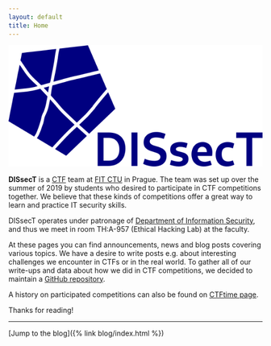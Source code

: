 ```yaml
---
layout: default
title: Home
---
```


<img class="logo" src="/assets/images/logo.png"/>

**DISsecT** is a [CTF](https://medium.com/@DRX_Sicher/ctf-explained-6c7d4417305e) team at [FIT CTU](https://www.fit.cvut.cz/en) in Prague. The team was set up over the summer of 2019 by students who desired to participate in CTF competitions together. We believe that these kinds of competitions offer a great way to learn and practice IT security skills.

DISsecT operates under patronage of [Department of Information Security](https://www.fit.cvut.cz/en/dis), and thus we meet in room TH:A-957 (Ethical Hacking Lab) at the faculty.

At these pages you can find announcements, news and blog posts covering various topics. We have a desire to write posts e.g. about interesting challenges we encounter in CTFs or in the real world. To gather all of our write-ups and data about how we did in CTF competitions, we decided to maintain a [GitHub repository](https://github.com/dissect-ctu/ctfs).

A history on participated competitions can also be found on [CTFtime page](https://ctftime.org/team/80103).

Thanks for reading!

---

<i class="fa fa-pencil"></i> [Jump to the blog]({% link blog/index.html %})
